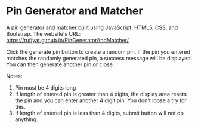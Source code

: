 # Pin Generator and Matcher
A pin generator and matcher built using JavaScript, HTML5, CSS, and Bootstrap.
The website's URL: https://rufiyat.github.io/PinGeneratorAndMatcher/

Click the generate pin button to create a random pin. If the pin you entered matches the  randomly generated pin, a success message will be displayed. You can then generate another pin or close.

Notes:
1. Pin must be 4 digits long
2. If length of entered pin is greater than 4 digits, the display area resets the pin and you can enter another 4 digit pin. You don't loose a try for this.
3. If length of entered pin is less than 4 digits, submit button will not do anything. 
